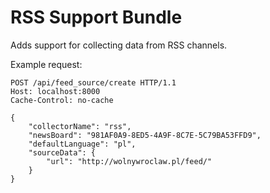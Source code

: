 RSS Support Bundle
==================

Adds support for collecting data from RSS channels.

Example request:

```
POST /api/feed_source/create HTTP/1.1
Host: localhost:8000
Cache-Control: no-cache

{
    "collectorName": "rss",
    "newsBoard": "981AF0A9-8ED5-4A9F-8C7E-5C79BA53FFD9",
    "defaultLanguage": "pl",
    "sourceData": {
        "url": "http://wolnywroclaw.pl/feed/"
    }
}
```
